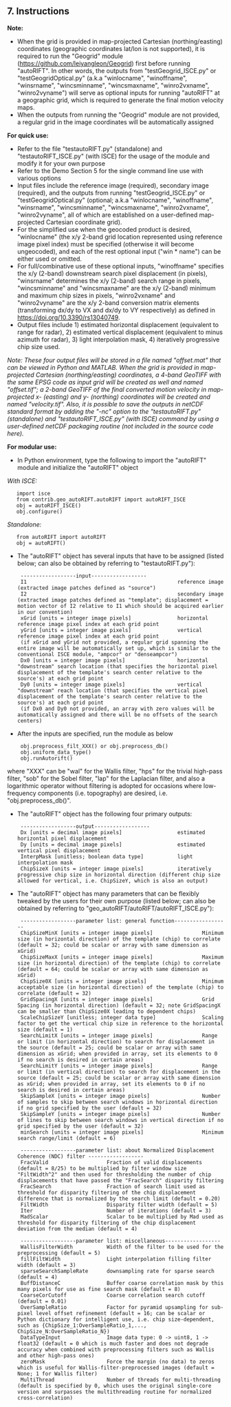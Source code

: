 ## 7. Instructions

**Note:**

* When the grid is provided in map-projected Cartesian (northing/easting) coordinates (geographic coordinates lat/lon is not supported), it is required to run the "Geogrid" module (https://github.com/leiyangleon/Geogrid) first before running "autoRIFT". In other words, the outputs from "testGeogrid_ISCE.py" or "testGeogridOptical.py" (a.k.a "winlocname", "winoffname", "winsrname", "wincsminname", "wincsmaxname", "winro2vxname", "winro2vyname") will serve as optional inputs for running "autoRIFT" at a geographic grid, which is required to generate the final motion velocity maps.
* When the outputs from running the "Geogrid" module are not provided, a regular grid in the image coordinates will be automatically assigned

**For quick use:**

* Refer to the file "testautoRIFT.py" (standalone) and "testautoRIFT_ISCE.py" (with ISCE) for the usage of the module and modify it for your own purpose
* Refer to the Demo Section 5 for the single command line use with various options
* Input files include the reference image (required), secondary image (required), and the outputs from running "testGeogrid_ISCE.py" or "testGeogridOptical.py" (optional; a.k.a "winlocname", "winoffname", "winsrname", "wincsminname", "wincsmaxname", "winro2vxname", "winro2vyname", all of which are established on a user-defined map-projected Cartesian coordinate grid). 
* For the simplified use when the geocoded product is desired, "winlocname" (the x/y 2-band grid location represented using reference image pixel index) must be specified (otherwise it will become ungeocoded), and each of the rest optional input ("win * name") can be either used or omitted.
* For full/combinative use of these optional inputs, "winoffname" specifies the x/y (2-band) downstream search pixel displacement (in pixels), "winsrname" determines the x/y (2-band) search range in pixels, "wincsminname" and "wincsmaxname" are the x/y (2-band) minimum and maximum chip sizes in pixels, "winro2vxname" and "winro2vyname" are the x/y 2-band conversion matrix elements (transforming dx/dy to VX and dx/dy to VY respectively) as defined in https://doi.org/10.3390/rs13040749.
* Output files include 1) estimated horizontal displacement (equivalent to range for radar), 2) estimated vertical displacement (equivalent to minus azimuth for radar), 3) light interpolation mask, 4) iteratively progressive chip size used. 

_Note: These four output files will be stored in a file named "offset.mat" that can be viewed in Python and MATLAB. When the grid is provided in map-projected Cartesian (northing/easting) coordinates, a 4-band GeoTIFF with the same EPSG code as input grid will be created as well and named "offset.tif"; a 2-band GeoTIFF of the final converted motion velocity in map-projected x- (easting) and y- (northing) coordinates will be created and named "velocity.tif". Also, it is possible to save the outputs in netCDF standard format by adding the "-nc" option to the "testautoRIFT.py" (standalone) and "testautoRIFT_ISCE.py" (with ISCE) command by using a user-defined netCDF packaging routine (not included in the source code here)._

**For modular use:**

* In Python environment, type the following to import the "autoRIFT" module and initialize the "autoRIFT" object

_With ISCE:_

       import isce
       from contrib.geo_autoRIFT.autoRIFT import autoRIFT_ISCE
       obj = autoRIFT_ISCE()
       obj.configure()

_Standalone:_

       from autoRIFT import autoRIFT
       obj = autoRIFT()

* The "autoRIFT" object has several inputs that have to be assigned (listed below; can also be obtained by referring to "testautoRIFT.py"): 
       
       ------------------input------------------
       I1                                                 reference image (extracted image patches defined as "source")
       I2                                                 secondary image (extracted image patches defined as "template"; displacement = motion vector of I2 relative to I1 which should be acquired earlier in our convention)
       xGrid [units = integer image pixels]               horizontal reference image pixel index at each grid point
       yGrid [units = integer image pixels]               vertical reference image pixel index at each grid point
       (if xGrid and yGrid not provided, a regular grid spanning the entire image will be automatically set up, which is similar to the conventional ISCE module, "ampcor" or "denseampcor")
       Dx0 [units = integer image pixels]                 horizontal "downstream" search location (that specifies the horizontal pixel displacement of the template's search center relative to the source's) at each grid point
       Dy0 [units = integer image pixels]                 vertical "downstream" reach location (that specifies the vertical pixel displacement of the template's search center relative to the source's) at each grid point
       (if Dx0 and Dy0 not provided, an array with zero values will be automatically assigned and there will be no offsets of the search centers)

* After the inputs are specified, run the module as below
       
       obj.preprocess_filt_XXX() or obj.preprocess_db()
       obj.uniform_data_type()
       obj.runAutorift()

where "XXX" can be "wal" for the Wallis filter, "hps" for the trivial high-pass filter, "sob" for the Sobel filter, "lap" for the Laplacian filter, and also a logarithmic operator without filtering is adopted for occasions where low-frequency components (i.e. topography) are desired, i.e. "obj.preprocess_db()".

* The "autoRIFT" object has the following four primary outputs: 
       
       ------------------output------------------
       Dx [units = decimal image pixels]                  estimated horizontal pixel displacement
       Dy [units = decimal image pixels]                  estimated vertical pixel displacement
       InterpMask [unitless; boolean data type]           light interpolation mask
       ChipSizeX [units = integer image pixels]           iteratively progressive chip size in horizontal direction (different chip size allowed for vertical, i.e. ChipSizeY, which is also an output)

* The "autoRIFT" object has many parameters that can be flexibly tweaked by the users for their own purpose (listed below; can also be obtained by referring to "geo_autoRIFT/autoRIFT/autoRIFT_ISCE.py"):

       ------------------parameter list: general function------------------
       ChipSizeMinX [units = integer image pixels]                Minimum size (in horizontal direction) of the template (chip) to correlate (default = 32; could be scalar or array with same dimension as xGrid)
       ChipSizeMaxX [units = integer image pixels]                Maximum size (in horizontal direction) of the template (chip) to correlate (default = 64; could be scalar or array with same dimension as xGrid)
       ChipSize0X [units = integer image pixels]                  Minimum acceptable size (in horizontal direction) of the template (chip) to correlate (default = 32)
       GridSpacingX [units = integer image pixels]                Grid Spacing (in horizontal direction) (default = 32; note GridSpacingX can be smaller than ChipSize0X leading to dependent chips)
       ScaleChipSizeY [unitless; integer data type]               Scaling factor to get the vertical chip size in reference to the horizontal size (default = 1)
       SearchLimitX [units = integer image pixels]                Range or limit (in horizontal direction) to search for displacement in the source (default = 25; could be scalar or array with same dimension as xGrid; when provided in array, set its elements to 0 if no search is desired in certain areas)
       SearchLimitY [units = integer image pixels]                Range or limit (in vertical direction) to search for displacement in the source (default = 25; could be scalar or array with same dimension as xGrid; when provided in array, set its elements to 0 if no search is desired in certain areas)
       SkipSampleX [units = integer image pixels]                 Number of samples to skip between search windows in horizontal direction if no grid specified by the user (default = 32)
       SkipSampleY [units = integer image pixels]                 Number of lines to skip between search windows in vertical direction if no grid specified by the user (default = 32)
       minSearch [units = integer image pixels]                   Minimum search range/limit (default = 6)
       
       ------------------parameter list: about Normalized Displacement Coherence (NDC) filter ------------------
       FracValid                   Fraction of valid displacements (default = 8/25) to be multiplied by filter window size "FiltWidth^2" and then used for thresholding the number of chip displacements that have passed the "FracSearch" disparity filtering
       FracSearch                  Fraction of search limit used as threshold for disparity filtering of the chip displacement difference that is normalized by the search limit (default = 0.20)
       FiltWidth                   Disparity filter width (default = 5)
       Iter                        Number of iterations (default = 3)
       MadScalar                   Scalar to be multiplied by Mad used as threshold for disparity filtering of the chip displacement deviation from the median (default = 4)
       
       ------------------parameter list: miscellaneous------------------
       WallisFilterWidth           Width of the filter to be used for the preprocessing (default = 5)
       fillFiltWidth               Light interpolation filling filter width (default = 3)
       sparseSearchSampleRate      downsampling rate for sparse search  (default = 4)
       BuffDistanceC               Buffer coarse correlation mask by this many pixels for use as fine search mask (default = 8)
       CoarseCorCutoff             Coarse correlation search cutoff (default = 0.01)
       OverSampleRatio             Factor for pyramid upsampling for sub-pixel level offset refinement (default = 16; can be scalar or Python dictionary for intelligent use, i.e. chip size-dependent, such as {ChipSize_1:OverSampleRatio_1,..., ChipSize_N:OverSampleRatio_N})
       DataTypeInput               Image data type: 0 -> uint8, 1 -> float32 (default = 0 which is much faster and does not degrade accuracy when combined with preprocessing filters such as Wallis and other high-pass ones)
       zeroMask                    Force the margin (no data) to zeros which is useful for Wallis-filter-preprocessed images (default = None; 1 for Wallis filter)
       MultiThread                 Number of threads for multi-threading (default is specified by 0, which uses the original single-core version and surpasses the multithreading routine for normalized cross-correlation)
